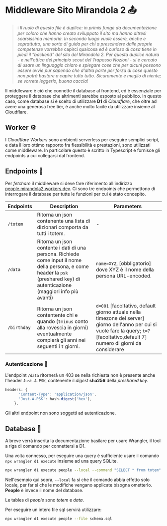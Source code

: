 # Middleware Sito Mirandola 2 📤


> ℹ️ _Il ruolo di questo file è duplice: in primis funge da documentazione per coloro che hanno creato sviluppato il sito ma hanno altresì scarsissima memoria. In secondo luogo vuole essere, anche e soprattutto, una sorta di guida per chi a prescindere dalle proprie competenze vorrebbe_ capirci qualcosa _ed è curioso di cosa tiene in piedi il “backend” del sito del Mirandola 2. Per questa duplice natura - e nell'ottica del principio scout del Trapasso Nozioni - si è cercato di usare un linguaggio chiaro e spiegare cose che per alcuni possono essere ovvie pur sapendo che d'altra parte per forza di cose questo non potrà bastare a capire tutto tutto. Sicuramente è meglio di niente; se vorrete leggerlo, buona caccia!_

Il middleware è ciò che connette il database al frontend, ed è essenziale per proteggere il database che altrimenti sarebbe esposto al pubblico. In questo caso, come database si è scelto di utilizzare **D1** di _Cloudflare_, che oltre ad avere una generosa free tier, è anche molto facile da utilizzare insieme al Cloudflare. 

## Worker ⚙️

I _Cloudflare Workers_ sono ambienti serverless per eseguire semplici script, e data il loro ottimo rapporto fra flessibilità e prestazioni, sono utilizzati come middleware. In particolare questo è scritto in Typescript e fornisce gli endpoints a cui collegarsi dal frontend.  

## Endpoints 🚪

Per _fetchare_ il middleware si deve fare riferimento all'indirizzo [people.mirandola2.workers.dev](https://people.mirandola2.workers.dev/). Ci sono tre endpoints che permettono di interrogare il database per tutte le funzioni per cui è stato concepito.

| Endpoints | Description | Parameters |
|-|-|-|
|`/totem`| Ritorna un json contenente una lista di dizionari comporta da tutti i totem. | - |
|`/data`| Ritorna un json contente i dati di una persona. Richiede come input il nome della persona, e come header la `psk` (preshared key) di autenticazione (maggiori info più avanti) | `name=XYZ`, [obbligatorio] dove XYZ è il nome della persona URL-encoded. 
|`/birthday`| Ritorna un json contentente chi e quando (`tminus` conto alla rovescia in giorni) eventualmente compierà gli anni  nei seguenti i `t` giorni. | `d=001` [facoltativo, default giorno attuale nella timezone del server] giorno dell'anno per cui si vuole fare la query; `t=7` [facoltativo,default 7] numero di giorni da considerare |

### Autenticazione 🔐

L'endpoint `/data` ritornerà un 403 se nella richiesta non è presente anche l'header `Just-A-PSK`, contenente il _digest_ **sha256** della _preshared key_. 

```js
headers: {
      'Content-Type': 'application/json',
      'Just-A-PSK': hash.digest('hex'),
    },
```

Gli altri endpoint non sono soggetti ad autenticazione.


## Database 💾

A breve verrà inserita la documentazione basilare per usare Wrangler, il tool a riga di comando per connettersi a D1.  

Una volta connesso, per eseguire una query è sufficiente usare il comando `npx wrangler d1 execute` insieme ad una query SQLite.

```sh
npx wrangler d1 execute people --local --command "SELECT * from totem"
```

Nell'esempio qui sopra, `--local` fa sì che il comando abbia effetto solo locale, per far sì che le modifiche vengano applicate bisogna ometterlo.
**People** è invece il nome del database.

Le tables di _people_ sono _totem_ e _data_. 

Per eseguire un intero file sql servirà utilizzare:

```sh
npx wrangler d1 execute people --file schema.sql
```
